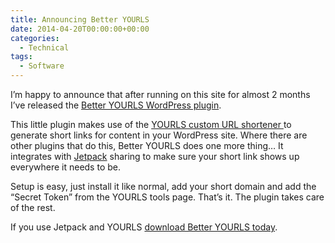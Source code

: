 ```yaml
---
title: Announcing Better YOURLS
date: 2014-04-20T00:00:00+00:00
categories:
  - Technical
tags:
  - Software
---
```


I’m happy to announce that after running on this site for almost 2 months I’ve released the [Better YOURLS WordPress plugin](https://wordpress.org/plugins/better-yourls/).

This little plugin makes use of the [YOURLS custom URL shortener ](http://yourls.org) to generate short links for content in your WordPress site. Where there are other plugins that do this, Better YOURLS does one more thing… It integrates with [Jetpack](http://jetpack.me) sharing to make sure your short link shows up everywhere it needs to be.

Setup is easy, just install it like normal, add your short domain and add the “Secret Token” from the YOURLS tools page. That’s it. The plugin takes care of the rest.

If you use Jetpack and YOURLS [download Better YOURLS today](https://wordpress.org/plugins/better-yourls/).